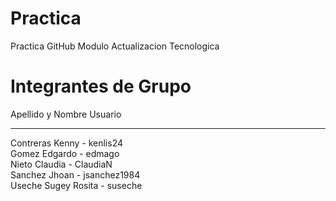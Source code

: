 Practica
========

Practica GitHub Modulo Actualizacion Tecnologica

Integrantes de Grupo
====================

Apellido y Nombre        Usuario
----------------------	-----------
Contreras Kenny 	  -  kenlis24  				
Gomez Edgardo     	  -  edmago    				
Nieto Claudia		  -  ClaudiaN    				
Sanchez Jhoan		  -  jsanchez1984    			
Useche Sugey Rosita	  -  suseche    				